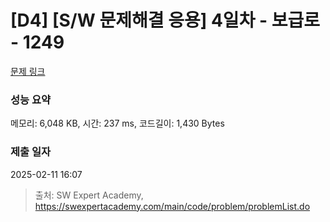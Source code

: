 # [D4] [S/W 문제해결 응용] 4일차 - 보급로 - 1249 

[문제 링크](https://swexpertacademy.com/main/code/problem/problemDetail.do?contestProbId=AV15QRX6APsCFAYD) 

### 성능 요약

메모리: 6,048 KB, 시간: 237 ms, 코드길이: 1,430 Bytes

### 제출 일자

2025-02-11 16:07



> 출처: SW Expert Academy, https://swexpertacademy.com/main/code/problem/problemList.do